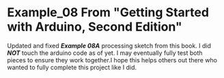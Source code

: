 # Example_08 From "Getting Started with Arduino, Second Edition"
Updated and fixed ***Example 08A*** processing sketch from this book.
I did ***NOT*** touch the arduino code as of yet. I may eventually fully 
test both pieces to ensure they work together.I hope this helps others out 
there who wanted to fully complete this project like I did.
